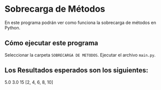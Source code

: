 # Sobrecarga de Métodos

En este programa podrán ver como funciona la sobrecarga de métodos en Python.

## Cómo ejecutar este programa

Seleccionar la carpeta `SOBRECARGA DE METODOS`.
Ejecutar el archivo `main.py`.

## Los Resultados esperados son los siguientes:
5.0
3.0
15
[2, 4, 6, 8, 10]